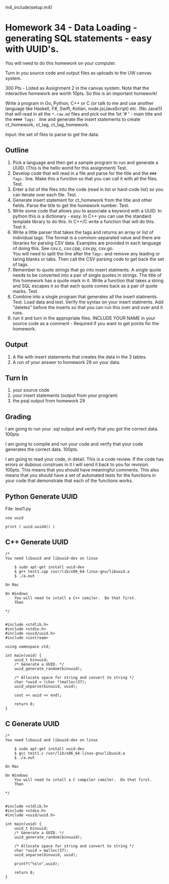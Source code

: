 
m4_include(setup.m4)

# Homework 34 - Data Loading - generating SQL statements - easy with UUID's.

You will need to do this homework on your computer.

Turn in you source code and output files as uploads to the UW canvas  system.

300 Pts  - Listed as Assignment 2 in the canvas system.  Note that the interactive homework are worth 10pts.  So this is an important homework!

Write a program in Go, Python, C++ or C (or talk to me and use another language like Haskell, F#, Swift, Kotlan, node.js(JavaScript)  etc. (No Java!)) that will read in all the
`*.raw.md` files and pick out the 1st '# ' - main title and the `#### Tags: ` line
and generate the insert statements to create ct_homework, ct_tag, ct_tag_homework.

Input: the set of files to parse to get the data.


## Outline

1. Pick a language and then get a sample program to run and generate a UUID.  (This is the hello world for this assignment) Test.
2. Develop code that will read in a file and parse for the title and the `### Tags:` line.   Make this a function so that you can call it with all the files. Test.
3. Enter a list of the files into the code (read in list or hard-code list) so you can iterate over each file.  Test.
4. Generate insert statement for ct_homework from the title and other fields.  Parse the title to get the homework number.  Test.
5. Write some code that allows you to associate a keyword with a UUID.  In python this is a dictionary - easy.  In C++ you can use the standard template
library to do this.  In C++/C write a function that will do this.  Test it.
6. Write a little parser that takes the tags and returns an array or list of individual tags.  The format is a common-separated value and
there are libraries for parsing CSV data.  Examples are provided in each language of doing this.   See csv.c, csv.cpp, csv.py, csv.go.   
You will need to split the line after the `Tags:` and remove any leading or taring blanks or tabs.  Then call the CSV parsing code to 
get back the set of tags.
7. Remember to quote strings that go into insert statments.   A single quote needs to be converted into a pair of single quotes in
strings.   The title of this homework has a quote mark in it.   Write a function that takes a string and SQL escapes it so that each
quote comes back as a pair of quote marks.   Test.
7. Combine into a single program that generates all the insert statments.  Test.  Load data and test.  Verify the syntax on your
insert statments.   Add "deletes" before the inserts so that you can run this over and over and it runs.
8. run it and turn in the appropriate files.  INCLUDE YOUR NAME in your source code as a comment - Required if you want to get points
for the homework.



## Output

1. A file with insert statements that creates the data in the 3 tables.
2. A run of your answer to homework 29 on your data.


## Turn In

1. your source code
2. your insert statements (output from your program)
3. the psql output from homework 29


## Grading

I am going to run your .sql output and verify that you got the correct data.  100pts

I am going to compile and run your code and verify that your code generates the correct data. 100pts.

I am going to read your code, in detail. This is a code review.  If the code has errors or dubious construes in it I will send it back to you for revision. 100pts.
This means that you should have meaningful comments.  This also means that you should have a set of automated tests for the functions in your code
that demonstrate that each of the functions works.


## Python  Generate UUID

File: test1.py

```
use uuid

print ( uuid.uuid4() )

```

## C++ Generate UUID

```
/*
You need libuuid and libuuid-dev on linux

	$ sudo apt-get install uuid-dev
	$ g++ test1.cpp /usr/lib/x86_64-linux-gnu/libuuid.a 
	$ ./a.out

On Mac

On Windows
	You will need to intall a C++ comiler.  Do that first.
	Then 

*/


#include <stdlib.h>
#include <stdio.h>
#include <uuid/uuid.h> 
#include <iostream> 

using namespace std;

int main(void) {
    uuid_t binuuid;
    /* Generate a UUID. */
    uuid_generate_random(binuuid);

    /* Allocate space for string and convert to string */
    char *uuid = (char *)malloc(37);
    uuid_unparse(binuuid, uuid); 

	cout << uuid << endl;

    return 0;
}
```

## C Generate UUID

```
/*
You need libuuid and libuuid-dev on linux

	$ sudo apt-get install uuid-dev
	$ gcc test1.c /usr/lib/x86_64-linux-gnu/libuuid.a
	$ ./a.out

On Mac

On Windows
	You will need to intall a C compiler comiler.  Do that first.
	Then 

*/


#include <stdlib.h>
#include <stdio.h>
#include <uuid/uuid.h> 

int main(void) {
    uuid_t binuuid;
    /* Generate a UUID. */
    uuid_generate_random(binuuid);

    /* Allocate space for string and convert to string */
    char *uuid = malloc(37);
    uuid_unparse(binuuid, uuid); 

    printf("%s\n",uuid);

    return 0;
}
```
